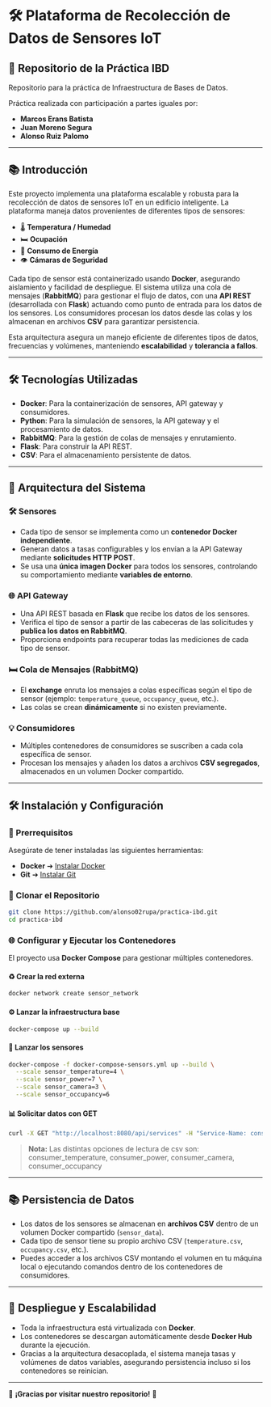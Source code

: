 # 🛠️ Plataforma de Recolección de Datos de Sensores IoT

## 🔖 Repositorio de la Práctica IBD

Repositorio para la práctica de Infraestructura de Bases de Datos.

Práctica realizada con participación a partes iguales por:
- **Marcos Erans Batista**
- **Juan Moreno Segura**
- **Alonso Ruiz Palomo**

---

## 📚 Introducción

Este proyecto implementa una plataforma escalable y robusta para la recolección de datos de sensores IoT en un edificio inteligente. La plataforma maneja datos provenientes de diferentes tipos de sensores:

- 🌡️ **Temperatura / Humedad**
- 🛏️ **Ocupación**
- 💪 **Consumo de Energía**
- 👁️ **Cámaras de Seguridad**

Cada tipo de sensor está containerizado usando **Docker**, asegurando aislamiento y facilidad de despliegue. El sistema utiliza una cola de mensajes (**RabbitMQ**) para gestionar el flujo de datos, con una **API REST** (desarrollada con **Flask**) actuando como punto de entrada para los datos de los sensores. Los consumidores procesan los datos desde las colas y los almacenan en archivos **CSV** para garantizar persistencia.

Esta arquitectura asegura un manejo eficiente de diferentes tipos de datos, frecuencias y volúmenes, manteniendo **escalabilidad** y **tolerancia a fallos**.

---

## 🛠️ Tecnologías Utilizadas

- **Docker**: Para la containerización de sensores, API gateway y consumidores.
- **Python**: Para la simulación de sensores, la API gateway y el procesamiento de datos.
- **RabbitMQ**: Para la gestión de colas de mensajes y enrutamiento.
- **Flask**: Para construir la API REST.
- **CSV**: Para el almacenamiento persistente de datos.

---

## 🏢 Arquitectura del Sistema

### 🛠️ Sensores

- Cada tipo de sensor se implementa como un **contenedor Docker independiente**.
- Generan datos a tasas configurables y los envían a la API Gateway mediante **solicitudes HTTP POST**.
- Se usa una **única imagen Docker** para todos los sensores, controlando su comportamiento mediante **variables de entorno**.

### 🌐 API Gateway

- Una API REST basada en **Flask** que recibe los datos de los sensores.
- Verifica el tipo de sensor a partir de las cabeceras de las solicitudes y **publica los datos en RabbitMQ**.
- Proporciona endpoints para recuperar todas las mediciones de cada tipo de sensor.

### 🛏️ Cola de Mensajes (**RabbitMQ**)

- El **exchange** enruta los mensajes a colas específicas según el tipo de sensor (ejemplo: `temperature_queue`, `occupancy_queue`, etc.).
- Las colas se crean **dinámicamente** si no existen previamente.

### 💡 Consumidores

- Múltiples contenedores de consumidores se suscriben a cada cola específica de sensor.
- Procesan los mensajes y añaden los datos a archivos **CSV segregados**, almacenados en un volumen Docker compartido.

---

## 🛠️ Instalación y Configuración

### 🔗 Prerrequisitos

Asegúrate de tener instaladas las siguientes herramientas:

- **Docker** ➔ [Instalar Docker](https://www.docker.com/get-started)
- **Git** ➔ [Instalar Git](https://git-scm.com/downloads)

### 📂 Clonar el Repositorio

```bash
git clone https://github.com/alonso02rupa/practica-ibd.git
cd practica-ibd
```

### 🌐 Configurar y Ejecutar los Contenedores

El proyecto usa **Docker Compose** para gestionar múltiples contenedores.

#### ♻️ Crear la red externa

```bash
docker network create sensor_network
```

#### ⚙️ Lanzar la infraestructura base

```bash
docker-compose up --build
```

#### 🔄 Lanzar los sensores

```bash
docker-compose -f docker-compose-sensors.yml up --build \
  --scale sensor_temperature=4 \
  --scale sensor_power=7 \
  --scale sensor_camera=3 \
  --scale sensor_occupancy=6
```

#### 📊 Solicitar datos con GET

```bash
curl -X GET "http://localhost:8080/api/services" -H "Service-Name: consumer_temperature"
```

> **Nota:** Las distintas opciones de lectura de csv son: consumer_temperature, consumer_power, consumer_camera, consumer_occupancy

---

## 📚 Persistencia de Datos

- Los datos de los sensores se almacenan en **archivos CSV** dentro de un volumen Docker compartido (`sensor_data`).
- Cada tipo de sensor tiene su propio archivo CSV (`temperature.csv`, `occupancy.csv`, etc.).
- Puedes acceder a los archivos CSV montando el volumen en tu máquina local o ejecutando comandos dentro de los contenedores de consumidores.

---

## 🚀 Despliegue y Escalabilidad

- Toda la infraestructura está virtualizada con **Docker**.
- Los contenedores se descargan automáticamente desde **Docker Hub** durante la ejecución.
- Gracias a la arquitectura desacoplada, el sistema maneja tasas y volúmenes de datos variables, asegurando persistencia incluso si los contenedores se reinician.

---


🎉 **¡Gracias por visitar nuestro repositorio!** 🎉


